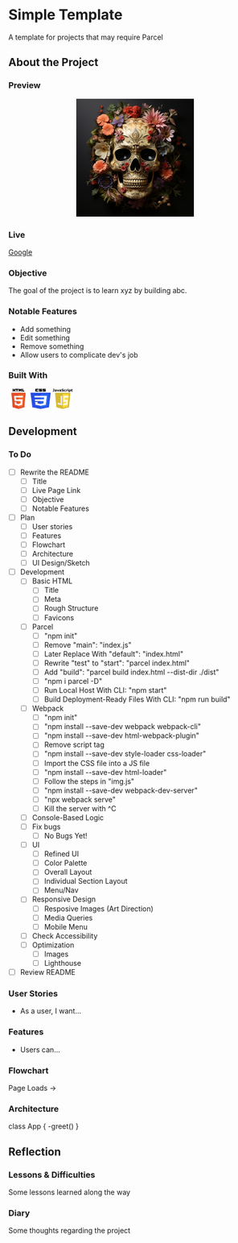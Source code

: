 # Simple Template

A template for projects that may require Parcel

## About the Project

### Preview

<div align='center'>
    <img src='./README/project-preview.png'>
</div>

### Live

<a href='http://google.com/'>Google</a>

### Objective

The goal of the project is to learn xyz by building abc.

### Notable Features

- Add something
- Edit something
- Remove something
- Allow users to complicate dev's job

### Built With

<img src='./README/html5-logo.svg' style='width:40px; height: 40px' >
<img src='./README/css3-logo.svg' style='width:40px; height: 40px' >
<img src='./README/javascript-logo.svg' style='width:40px; height: 40px' >
<!-- <img src='./README/webpack-logo.svg' style='width:40px; height: 40px' > -->
<!-- <img src='./README/parcel.ico' style='width:40px; height: 40px' > -->

## Development

### To Do

- [ ] Rewrite the README
  - [ ] Title
  - [ ] Live Page Link
  - [ ] Objective
  - [ ] Notable Features
- [ ] Plan
  - [ ] User stories
  - [ ] Features
  - [ ] Flowchart
  - [ ] Architecture
  - [ ] UI Design/Sketch
- [ ] Development
  - [ ] Basic HTML
    - [ ] Title
    - [ ] Meta
    - [ ] Rough Structure
    - [ ] Favicons
  - [ ] Parcel
    - [ ] "npm init"
    - [ ] Remove "main": "index.js"
    - [ ] Later Replace With "default": "index.html"
    - [ ] Rewrite "test" to "start": "parcel index.html"
    - [ ] Add "build": "parcel build index.html --dist-dir ./dist"
    - [ ] "npm i parcel -D"
    - [ ] Run Local Host With CLI: "npm start"
    - [ ] Build Deployment-Ready Files With CLI: "npm run build"
  - [ ] Webpack
    - [ ] "npm init"
    - [ ] "npm install --save-dev webpack webpack-cli"
    - [ ] "npm install --save-dev html-webpack-plugin"
    - [ ] Remove script tag
    - [ ] "npm install --save-dev style-loader css-loader"
    - [ ] Import the CSS file into a JS file
    - [ ] "npm install --save-dev html-loader"
    - [ ] Follow the steps in "img.js"
    - [ ] "npm install --save-dev webpack-dev-server"
    - [ ] "npx webpack serve"
    - [ ] Kill the server with ^C
  - [ ] Console-Based Logic
  - [ ] Fix bugs
    - [ ] No Bugs Yet!
  - [ ] UI
    - [ ] Refined UI
    - [ ] Color Palette
    - [ ] Overall Layout
    - [ ] Individual Section Layout
    - [ ] Menu/Nav
  - [ ] Responsive Design
    - [ ] Resposive Images (Art Direction)
    - [ ] Media Queries
    - [ ] Mobile Menu
  - [ ] Check Accessibility
  - [ ] Optimization
    - [ ] Images
    - [ ] Lighthouse
- [ ] Review README

### User Stories

- As a user, I want...

### Features

- Users can...

### Flowchart

Page Loads ->

### Architecture

class App {
-greet()
}

## Reflection

### Lessons & Difficulties

Some lessons learned along the way

### Diary

Some thoughts regarding the project

